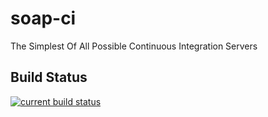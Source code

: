 soap-ci
=======

The Simplest Of All Possible Continuous Integration Servers

Build Status
------------
[![current build status](https://drewshafer.com/ci/soap-ci/master/current/status.png)](http://drewshafer.com/ci/soap-ci/master/current/log.txt)

